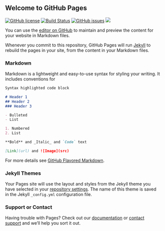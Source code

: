 ## Welcome to GitHub Pages

[![GitHub license](https://img.shields.io/badge/license-MIT-blue.svg)](https://raw.githubusercontent.com/vkural/kiosk/master/LICENSE)
[![Build Status](https://img.shields.io/travis/vkural/kiosk.svg?branch=master)](https://travis-ci.org/vkural/kiosk)
[![GitHub issues](https://img.shields.io/github/issues/vkural/kiosk.svg)](https://github.com/vkural/kiosk/issues) [![](https://img.shields.io/github/issues-closed-raw/vkural/kiosk.svg)]()


You can use the [editor on GitHub](https://github.com/vkural/kiosk/edit/master/README.md) to maintain and preview the content for your website in Markdown files.

Whenever you commit to this repository, GitHub Pages will run [Jekyll](https://jekyllrb.com/) to rebuild the pages in your site, from the content in your Markdown files.

### Markdown

Markdown is a lightweight and easy-to-use syntax for styling your writing. It includes conventions for

```markdown
Syntax highlighted code block

# Header 1
## Header 2
### Header 3

- Bulleted
- List

1. Numbered
2. List

**Bold** and _Italic_ and `Code` text

[Link](url) and ![Image](src)
```

For more details see [GitHub Flavored Markdown](https://guides.github.com/features/mastering-markdown/).

### Jekyll Themes

Your Pages site will use the layout and styles from the Jekyll theme you have selected in your [repository settings](https://github.com/vkural/kiosk/settings). The name of this theme is saved in the Jekyll `_config.yml` configuration file.

### Support or Contact

Having trouble with Pages? Check out our [documentation](https://help.github.com/categories/github-pages-basics/) or [contact support](https://github.com/contact) and we’ll help you sort it out.
